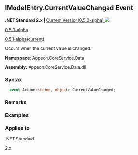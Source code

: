 

## **IModelEntry.CurrentValueChanged Event**

**.NET Standard 2.x |**  <a href="javascript:void(0)" class="dropdown">Current Version(0.5.0-alpha) <img src="~/images/dropdown.png"/></a>

<div class="otherversions"  value="versdiv">

<a href="javascript:void(0)">0.5.0-alpha</a>

<a href="javascript:void(0)">0.5.1-alpha(current)</a>

</div>


Occurs when the current value is changed.

**Namespace:** Appeon.CoreService.Data

**Assembly:** Appeon.CoreService.Data.dll

### **Syntax**

```c#
  event Action<string, object> CurrentValueChanged;
```

### **Remarks**




### **Examples**



### **Applies to**

.NET Standard 

2.x